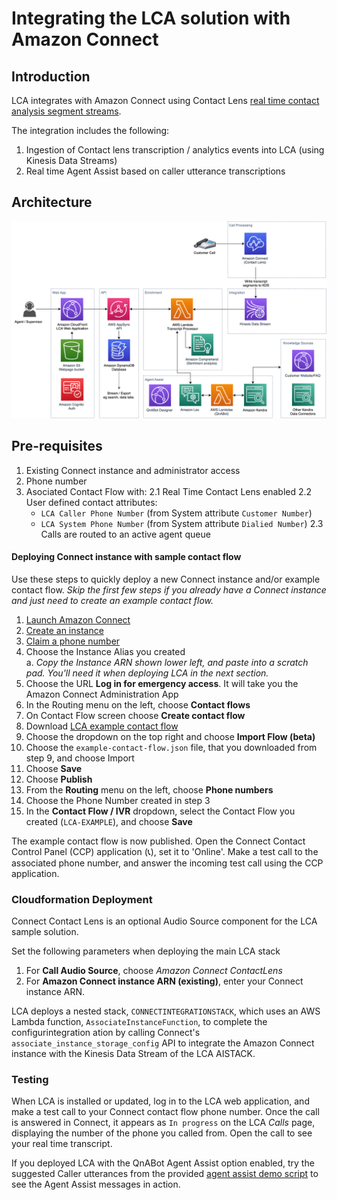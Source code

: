# Integrating the LCA solution with Amazon Connect

## Introduction

LCA integrates with Amazon Connect using Contact Lens [real time contact analysis segment streams](https://aws.amazon.com/blogs/contact-center/provide-call-sentiment-analytics-to-agents-using-real-time-contact-analysis-segment-streams-in-amazon-connect-contact-lens/). 
  
The integration includes the following: 
1. Ingestion of Contact lens transcription / analytics events into LCA (using Kinesis Data Streams)
2. Real time Agent Assist based on caller utterance transcriptions

## Architecture
![Architecture Diagram](../images/lca-connect-architecture.png)

## Pre-requisites
1. Existing Connect instance and administrator access
2. Phone number
3. Asociated Contact Flow with: 
  2.1 Real Time Contact Lens enabled
  2.2 User defined contact attributes:
     - `LCA Caller Phone Number` (from System attribute `Customer Number`)
     - `LCA System Phone Number` (from System attribute `Dialied Number`)
  2.3 Calls are routed to an active agent queue

#### Deploying Connect instance with sample contact flow
  
Use these steps to quickly deploy a new Connect instance and/or example contact flow. *Skip the first few steps if you already have a Connect instance and just need to create an example contact flow.*  

1. [Launch Amazon Connect](https://docs.aws.amazon.com/connect/latest/adminguide/tutorial1-login-aws.html)  
2. [Create an instance](https://docs.aws.amazon.com/connect/latest/adminguide/tutorial1-create-instance.html)  
3. [Claim a phone number](https://docs.aws.amazon.com/connect/latest/adminguide/tutorial1-claim-phone-number.html)  
4. Choose the Instance Alias you created  
    a. *Copy the Instance ARN shown lower left, and paste into a scratch pad. You'll need it when deploying LCA in the next section.*  
5. Choose the URL **Log in for emergency access**. It will take you the Amazon Connect Administration App  
6. In the Routing menu on the left, choose **Contact flows**  
7. On Contact Flow screen choose **Create contact flow**  
8. Download [LCA example contact flow](./example-contact-flow.json)  
9. Choose the dropdown on the top right and choose **Import Flow (beta)**  
10. Choose the `example-contact-flow.json` file, that you downloaded from step 9, and choose Import  
11. Choose **Save**  
12. Choose **Publish**  
13. From the **Routing** menu on the left, choose **Phone numbers**  
14. Choose the Phone Number created in step 3  
15. In the **Contact Flow / IVR** dropdown, select the Contact Flow you created (`LCA-EXAMPLE`), and choose **Save**   
  
The example contact flow is now published. Open the Connect Contact Control Panel (CCP) application (📞), set it to 'Online'. Make a test call to the  associated phone number, and answer the incoming test call using the CCP application.  

### Cloudformation Deployment
Connect Contact Lens is an optional Audio Source component for the LCA sample solution. 
  
Set the following parameters when deploying the main LCA stack
1. For **Call Audio Source**, choose *Amazon Connect ContactLens*
2. For **Amazon Connect instance ARN (existing)**, enter your Connect instance ARN.

LCA deploys a nested stack, `CONNECTINTEGRATIONSTACK`, which uses an AWS Lambda function, `AssociateInstanceFunction`, to complete the configurintegration ation by calling Connect's `associate_instance_storage_config` API to integrate the Amazon Connect instance with the Kinesis Data Stream of the LCA AISTACK. 

### Testing
When LCA is installed or updated, log in to the LCA web application, and make a test call to your Connect contact flow phone number. Once the call is answered in Connect, it appears as `In progress` on the LCA *Calls* page, displaying the number of the phone you called from. Open the call to see your real time transcript. 

If you deployed LCA with the QnABot Agent Assist option enabled, try the suggested Caller utterances from the provided [agent assist demo script](../lca-agentassist-setup-stack/agent-assist-demo-script.md) to see the Agent Assist messages in action.







